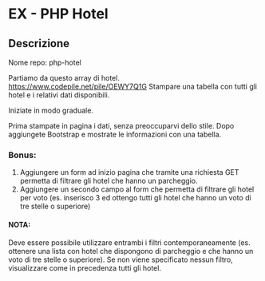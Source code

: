 EX - PHP Hotel
===
## Descrizione
Nome repo: php-hotel

Partiamo da questo array di hotel. https://www.codepile.net/pile/OEWY7Q1G
Stampare una tabella con tutti gli hotel e i relativi dati disponibili.

Iniziate in modo graduale.

Prima stampate in pagina i dati, senza preoccuparvi dello stile.
Dopo aggiungete Bootstrap e mostrate le informazioni con una tabella.

### Bonus:
1. Aggiungere un form ad inizio pagina che tramite una richiesta GET permetta di filtrare gli hotel che hanno un parcheggio.
2. Aggiungere un secondo campo al form che permetta di filtrare gli hotel per voto (es. inserisco 3 ed ottengo tutti gli hotel che hanno un voto di tre stelle o superiore)
#### NOTA:
Deve essere possibile utilizzare entrambi i filtri contemporaneamente (es. ottenere una lista con hotel che dispongono di parcheggio e che hanno un voto di tre stelle o superiore).
Se non viene specificato nessun filtro, visualizzare come in precedenza tutti gli hotel.

